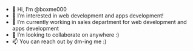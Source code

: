 - 👋 Hi, I’m @boxme000
- 👀 I’m interested in web development and apps development!
- 🌱 I’m currently working in sales department for web development and apps development
- 💞️ I’m looking to collaborate on anywhere :)
- 📫 You can reach out by dm-ing me :)

<!---
This is a ✨ special ✨ repository because its `README.md` (this file) appears on your GitHub profile.
You can click the Preview link to take a look at your changes.
--->
